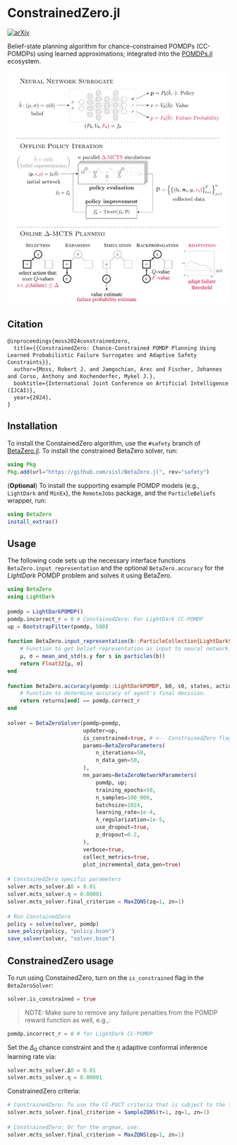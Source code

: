 # ConstrainedZero.jl

[![arXiv](https://img.shields.io/badge/arXiv-2405.00644-b31b1b.svg)](https://arxiv.org/abs/2405.00644)

Belief-state planning algorithm for chance-constrained POMDPs (CC-POMDPs) using learned approximations; integrated into the [POMDPs.jl](https://github.com/JuliaPOMDP/POMDPs.jl) ecosystem.

<!-- ![light mode](/media/constrainedzero.svg#gh-light-mode-only) -->
<!-- ![dark mode](/media/constrainedzero-dark.svg#gh-dark-mode-only) -->

<p align="center">
    <img src="./media/constrainedzero.svg">
</p>


## Citation
```
@inproceedings{moss2024constrainedzero,
  title={{ConstrainedZero: Chance-Constrained POMDP Planning Using Learned Probabilistic Failure Surrogates and Adaptive Safety Constraints}},
  author={Moss, Robert J. and Jamgochian, Arec and Fischer, Johannes and Corso, Anthony and Kochenderfer, Mykel J.},
  booktitle={International Joint Conference on Artificial Intelligence (IJCAI)},
  year={2024},
}
```

## Installation
To install the ConstainedZero algorithm, use the `#safety` branch of [BetaZero.jl](https://github.com/sisl/BetaZero.jl/tree/safety). To install the constrained BetaZero solver, run:

```julia
using Pkg
Pkg.add(url="https://github.com/sisl/BetaZero.jl", rev="safety")
```

(**Optional**) To install the supporting example POMDP models (e.g., `LightDark` and `MinEx`), the `RemoteJobs` package, and the `ParticleBeliefs` wrapper, run:
```julia
using BetaZero
install_extras()
```


## Usage

The following code sets up the necessary interface functions `BetaZero.input_representation` and the optional `BetaZero.accuracy` for the _LightDark_ POMDP problem and solves it using BetaZero.

```julia
using BetaZero
using LightDark

pomdp = LightDarkPOMDP()
pomdp.incorrect_r = 0 # ConstainedZero: For LightDark CC-POMDP
up = BootstrapFilter(pomdp, 500)

function BetaZero.input_representation(b::ParticleCollection{LightDarkState})
    # Function to get belief representation as input to neural network.
    μ, σ = mean_and_std(s.y for s in particles(b))
    return Float32[μ, σ]
end

function BetaZero.accuracy(pomdp::LightDarkPOMDP, b0, s0, states, actions, returns)
    # Function to determine accuracy of agent's final decision.
    return returns[end] == pomdp.correct_r
end

solver = BetaZeroSolver(pomdp=pomdp,
                        updater=up,
                        is_constrained=true, # <-- ConstrainedZero flag.
                        params=BetaZeroParameters(
                            n_iterations=50,
                            n_data_gen=50,
                        ),
                        nn_params=BetaZeroNetworkParameters(
                            pomdp, up;
                            training_epochs=50,
                            n_samples=100_000,
                            batchsize=1024,
                            learning_rate=1e-4,
                            λ_regularization=1e-5,
                            use_dropout=true,
                            p_dropout=0.2,
                        ),
                        verbose=true,
                        collect_metrics=true,
                        plot_incremental_data_gen=true)

# ConstainedZero specific parameters
solver.mcts_solver.Δ0 = 0.01
solver.mcts_solver.η = 0.00001
solver.mcts_solver.final_criterion = MaxZQNS(zq=1, zn=1)

# Run ConstainedZero
policy = solve(solver, pomdp)
save_policy(policy, "policy.bson")
save_solver(solver, "solver.bson")
```

## ConstrainedZero usage
To run using ConstainedZero, turn on the `is_constrained` flag in the `BetaZeroSolver`:
```julia
solver.is_constrained = true
```
> NOTE: Make sure to remove any failure penalties from the POMDP reward function as well, e.g.,:
```julia
pomdp.incorrect_r = 0 # for LightDark CC-POMDP
```

Set the $\Delta_0$ chance constraint and the $\eta$ adaptive conformal inference learning rate via:
```julia
solver.mcts_solver.Δ0 = 0.01
solver.mcts_solver.η = 0.00001
```

ConstrainedZero criteria:
```julia
# ConstrainedZero: To use the CC-PUCT criteria that is subject to the failure probability threshold, use:
solver.mcts_solver.final_criterion = SampleZQNS(τ=1, zq=1, zn=1)

# ConstrainedZero: Or for the argmax, use:
solver.mcts_solver.final_criterion = MaxZQNS(zq=1, zn=1)
```
